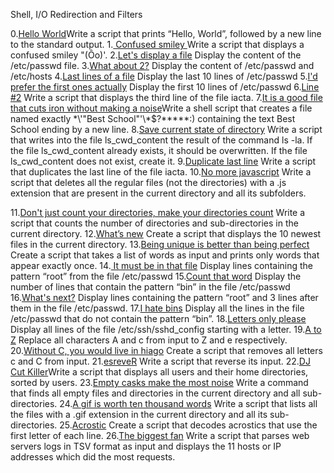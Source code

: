Shell, I/O Redirection and Filters

0.[Hello World](0-hello_world)Write a script that prints “Hello, World”, followed by a new line to the standard output.
1.[ Confused smiley ](1-confused_smiley) Write a script that displays a confused smiley "(Ôo)'.
2.[Let's display a file](2-hellofile) Display the content of the /etc/passwd file.
3.[What about 2?](3-twofiles) Display the content of /etc/passwd and /etc/hosts
4.[Last lines of a file](4-lastlines) Display the last 10 lines of /etc/passwd
5.[I'd prefer the first ones actually](5-firstlines) Display the first 10 lines of /etc/passwd
6.[Line #2](6-third_line) Write a script that displays the third line of the file iacta.
7.[It is a good file that cuts iron without making a noise](7-file)Write a shell script that creates a file named exactly \*\\'"Best School"\'\\*$\?\*\*\*\*\*:) containing the text Best School ending by a new line.
8.[Save current state of directory](8-cwd_state) Write a script that writes into the file ls_cwd_content the result of the command ls -la. If the file ls_cwd_content already exists, it should be overwritten. If the file ls_cwd_content does not exist, create it.
9.[Duplicate last line](9-duplicate_last_line) Write a script that duplicates the last line of the file iacta.
10.[No more javascript](10-no_more_js) Write a script that deletes all the regular files (not the directories) with a .js extension that are present in the current directory and all its subfolders.

11.[Don't just count your directories, make your directories count](11-directories) Write a script that counts the number of directories and sub-directories in the current directory.
12.[What’s new](12-newest_files) Create a script that displays the 10 newest files in the current directory.
13.[Being unique is better than being perfect](13-unique) Create a script that takes a list of words as input and prints only words that appear exactly once.
14.[ It must be in that file](14-findthatword) Display lines containing the pattern “root” from the file /etc/passwd
15.[Count that word](15-countthatword) Display the number of lines that contain the pattern “bin” in the file /etc/passwd
16.[What's next?](16-whatsnext) Display lines containing the pattern “root” and 3 lines after them in the file /etc/passwd.
17.[I hate bins](17-hidethisword) Display all the lines in the file /etc/passwd that do not contain the pattern “bin”.
18.[Letters only please](18-letteronly) Display all lines of the file /etc/ssh/sshd_config starting with a letter.
19.[A to Z](19-AZ) Replace all characters A and c from input to Z and e respectively.
20.[Without C, you would live in hiago](20-hiago) Create a script that removes all letters c and C from input.
21.[esreveR](21-reverse) Write a script that reverse its input.
22.[DJ Cut Killer](22-users_and_homes)Write a script that displays all users and their home directories, sorted by users.
23.[Empty casks make the most noise](100-empty_casks) Write a command that finds all empty files and directories in the current directory and all sub-directories.
24.[A gif is worth ten thousand words](101-gifs) Write a script that lists all the files with a .gif extension in the current directory and all its sub-directories.
25.[Acrostic](102-acrostic) Create a script that decodes acrostics that use the first letter of each line.
26.[The biggest fan](103-the_biggest_fan) Write a script that parses web servers logs in TSV format as input and displays the 11 hosts or IP addresses which did the most requests.
